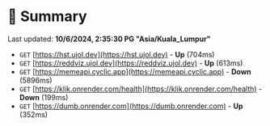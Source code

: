 # 📖 Summary
Last updated: **10/6/2024, 2:35:30 PG "Asia/Kuala_Lumpur"**

- `GET` [https://hst.ujol.dev](https://hst.ujol.dev) - **Up** (704ms)
- `GET` [https://reddviz.ujol.dev](https://reddviz.ujol.dev) - **Up** (613ms)
- `GET` [https://memeapi.cyclic.app](https://memeapi.cyclic.app) - **Down** (5896ms)
- `GET` [https://klik.onrender.com/health](https://klik.onrender.com/health) - **Down** (199ms)
- `GET` [https://dumb.onrender.com](https://dumb.onrender.com) - **Up** (352ms)
